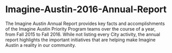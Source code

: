 # Imagine-Austin-2016-Annual-Report
The Imagine Austin Annual Report provides key facts and accomplishments of the Imagine Austin Priority Program teams over the course of a year, from Fall 2015 to Fall 2016. While not listing every City activity, the annual report highlights the important initiatives that are helping make Imagine Austin a reality in our community.
